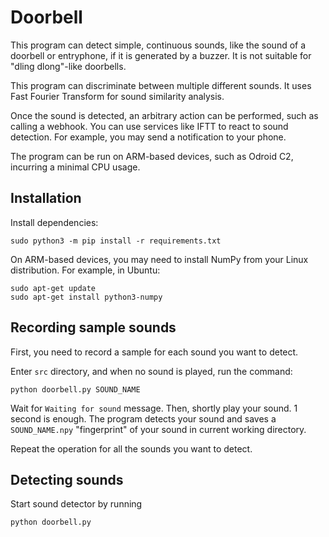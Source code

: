 # Doorbell

This program can detect simple, continuous sounds, like the sound of a doorbell or entryphone, if it is generated by a buzzer. It is not suitable for "dling dlong"-like doorbells.

This program can discriminate between multiple different sounds. It uses Fast Fourier Transform for sound similarity analysis. 

Once the sound is detected, an arbitrary action can be performed, such as calling a webhook. You can use services like IFTT to react to sound detection. For example, you may send a notification to your phone.

The program can be run on ARM-based devices, such as Odroid C2, incurring a minimal CPU usage.


## Installation

Install dependencies:

```
sudo python3 -m pip install -r requirements.txt
```

On ARM-based devices, you may need to install NumPy from your Linux distribution. For example, in Ubuntu:

```
sudo apt-get update
sudo apt-get install python3-numpy
```

## Recording sample sounds

First, you need to record a sample for each sound you want to detect.

Enter `src` directory, and when no sound is played, run the command:

```
python doorbell.py SOUND_NAME  
```

Wait for `Waiting for sound` message. Then, shortly play your sound. 1 second is enough. The program detects your sound and saves a `SOUND_NAME.npy` "fingerprint" of your sound in current working directory.

Repeat the operation for all the sounds you want to detect.


## Detecting sounds

Start sound detector by running

```
python doorbell.py
```


